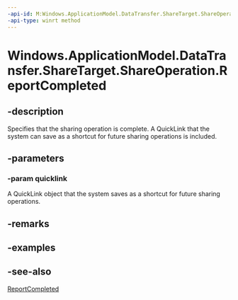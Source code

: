 ----api-id: M:Windows.ApplicationModel.DataTransfer.ShareTarget.ShareOperation.ReportCompleted(Windows.ApplicationModel.DataTransfer.ShareTarget.QuickLink)
-api-type: winrt method
---<!-- Method syntaxpublic void ReportCompleted(Windows.ApplicationModel.DataTransfer.ShareTarget.QuickLink quicklink)--># Windows.ApplicationModel.DataTransfer.ShareTarget.ShareOperation.ReportCompleted## -descriptionSpecifies that the sharing operation is complete. A QuickLink that the system can save as a shortcut for future sharing operations is included.## -parameters### -param quicklinkA QuickLink object that the system saves as a shortcut for future sharing operations.## -remarks## -examples## -see-also[ReportCompleted](shareoperation_reportcompleted_1121471021.md)